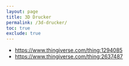 ```yaml
---
layout: page
title: 3D Drucker
permalink: /3d-drucker/
toc: true
exclude: true
---
```


* https://www.thingiverse.com/thing:1294085
* https://www.thingiverse.com/thing:2637487
